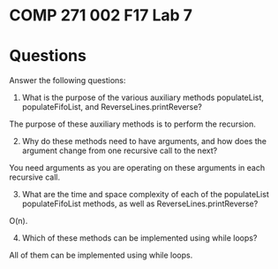 # COMP 271 002 F17 Lab 7

# Questions


 Answer the following questions:
 
1. What is the purpose of the various auxiliary methods populateList, populateFifoList, and ReverseLines.printReverse?

The purpose of these auxiliary methods is to perform the recursion.

2. Why do these methods need to have arguments, and how does the argument change from one recursive call to the next?

You need arguments as you are operating on these arguments in each recursive call. 

3. What are the time and space complexity of each of the populateList populateFifoList methods, as well as ReverseLines.printReverse?

O(n).

4. Which of these methods can be implemented using while loops?

All of them can be implemented using while loops.
